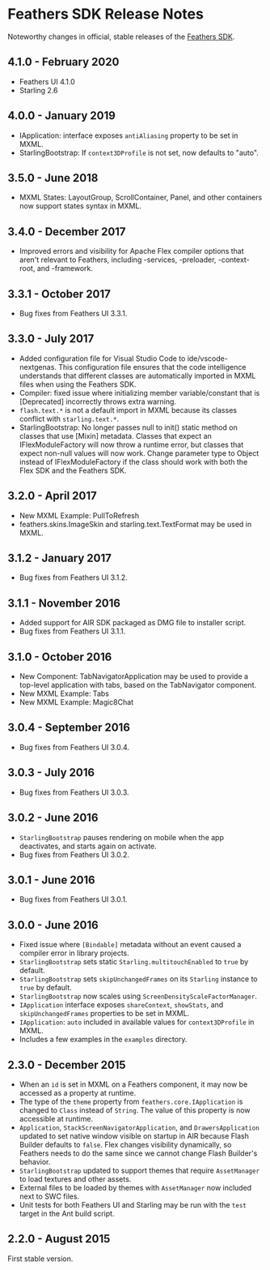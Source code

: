 # Feathers SDK Release Notes

Noteworthy changes in official, stable releases of the [Feathers SDK](https://feathersui.com/sdk).

## 4.1.0 - February 2020

* Feathers UI 4.1.0
* Starling 2.6

## 4.0.0 - January 2019

* IApplication: interface exposes `antiAliasing` property to be set in MXML.
* StarlingBootstrap: If `context3DProfile` is not set, now defaults to "auto".

## 3.5.0 - June 2018

* MXML States: LayoutGroup, ScrollContainer, Panel, and other containers now support states syntax in MXML.

## 3.4.0 - December 2017

* Improved errors and visibility for Apache Flex compiler options that aren't relevant to Feathers, including -services, -preloader, -context-root, and -framework.

## 3.3.1 - October 2017

* Bug fixes from Feathers UI 3.3.1.

## 3.3.0 - July 2017

* Added configuration file for Visual Studio Code to ide/vscode-nextgenas. This configuration file ensures that the code intelligence understands that different classes are automatically imported in MXML files when using the Feathers SDK.
* Compiler: fixed issue where initializing member variable/constant that is [Deprecated] incorrectly throws extra warning.
* `flash.text.*` is not a default import in MXML because its classes conflict with `starling.text.*`.
* StarlingBootstrap: No longer passes null to init() static method on classes that use [Mixin] metadata. Classes that expect an IFlexModuleFactory will now throw a runtime error, but classes that expect non-null values will now work. Change parameter type to Object instead of IFlexModuleFactory if the class should work with both the Flex SDK and the Feathers SDK.

## 3.2.0 - April 2017

* New MXML Example: PullToRefresh
* feathers.skins.ImageSkin and starling.text.TextFormat may be used in MXML.

## 3.1.2 - January 2017

* Bug fixes from Feathers UI 3.1.2.

## 3.1.1 - November 2016

* Added support for AIR SDK packaged as DMG file to installer script.
* Bug fixes from Feathers UI 3.1.1.

## 3.1.0 - October 2016

* New Component: TabNavigatorApplication may be used to provide a top-level application with tabs, based on the TabNavigator component.
* New MXML Example: Tabs
* New MXML Example: Magic8Chat

## 3.0.4 - September 2016

* Bug fixes from Feathers UI 3.0.4.

## 3.0.3 - July 2016

* Bug fixes from Feathers UI 3.0.3.

## 3.0.2 - June 2016

* `StarlingBootstrap` pauses rendering on mobile when the app deactivates, and starts again on activate.
* Bug fixes from Feathers UI 3.0.2.

## 3.0.1 - June 2016

* Bug fixes from Feathers UI 3.0.1.

## 3.0.0 - June 2016

* Fixed issue where `[Bindable]` metadata without an event caused a compiler error in library projects.
* `StarlingBootstrap` sets static `Starling.multitouchEnabled` to `true` by default.
* `StarlingBootstrap` sets `skipUnchangedFrames` on its `Starling` instance to `true` by default.
* `StarlingBootstrap` now scales using `ScreenDensityScaleFactorManager`.
* `IApplication` interface exposes `shareContext`, `showStats`, and `skipUnchangedFrames` properties to be set in MXML.
* `IApplication`: `auto` included in available values for `context3DProfile` in MXML.
* Includes a few examples in the `examples` directory.

## 2.3.0 - December 2015

* When an `id` is set in MXML on a Feathers component, it may now be accessed as a property at runtime.
* The type of the `theme` property from `feathers.core.IApplication` is changed to `Class` instead of `String`. The value of this property is now accessible at runtime.
* `Application`, `StackScreenNavigatorApplication`, and `DrawersApplication` updated to set native window visible on startup in AIR because Flash Builder defaults to `false`. Flex changes visibility dynamically, so Feathers needs to do the same since we cannot change Flash Builder's behavior.
* `StarlingBootstrap` updated to support themes that require `AssetManager` to load textures and other assets.
* External files to be loaded by themes with `AssetManager` now included next to SWC files.
* Unit tests for both Feathers UI and Starling may be run with the `test` target in the Ant build script.

## 2.2.0 - August 2015

First stable version.